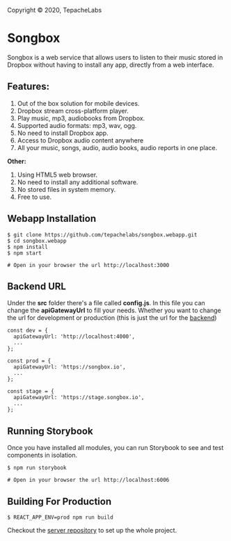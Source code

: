 Copyright © 2020, TepacheLabs

# Songbox

Songbox is a web service that allows users to listen to their music stored in Dropbox without having to install any app, directly from a web interface.

## Features:

1. Out of the box solution for mobile devices.
2. Dropbox stream cross-platform player.
3. Play music, mp3, audiobooks from Dropbox.
4. Supported audio formats: mp3, wav, ogg.
5. No need to install Dropbox app.
6. Access to Dropbox audio content anywhere
7. All your music, songs, audio, audio books, audio reports in one place.

**Other:**

1. Using HTML5 web browser.
2. No need to install any additional software.
3. No stored files in system memory.
4. Free to use.

## Webapp Installation
```shell script
$ git clone https://github.com/tepachelabs/songbox.webapp.git
$ cd songbox.webapp
$ npm install
$ npm start

# Open in your browser the url http://localhost:3000
```
## Backend URL
Under the **src** folder there's a file called **config.js**. In this file you can change the **apiGatewayUrl** to fill your needs.
Whether you want to change the url for development or production (this is just the url for the [backend](https://github.com/tepachelabs/songbox.api))
```
const dev = {
  apiGatewayUrl: 'http://localhost:4000',
  ...
};

const prod = {
  apiGatewayUrl: 'https://songbox.io',
  ...
};

const stage = {
  apiGatewayUrl: 'https://stage.songbox.io',
  ...
};
```

## Running Storybook
Once you have installed all modules, you can run Storybook to see and test components in isolation.
```shell script
$ npm run storybook

# Open in your browser the url http://localhost:6006
```
## Building For Production

```shell script
$ REACT_APP_ENV=prod npm run build

```

Checkout the [server repository](https://github.com/tepachelabs/songbox.api) to set up the whole project.